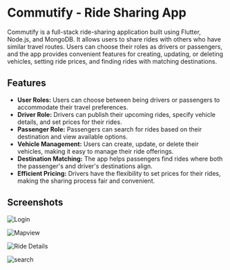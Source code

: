 # Commutify -  Ride Sharing App

Commutify is a full-stack ride-sharing application built using Flutter, Node.js, and MongoDB. It allows users to share rides with others who have similar travel routes. Users can choose their roles as drivers or passengers, and the app provides convenient features for creating, updating, or deleting vehicles, setting ride prices, and finding rides with matching destinations.

## Features

- **User Roles:** Users can choose between being drivers or passengers to accommodate their travel preferences.
- **Driver Role:** Drivers can publish their upcoming rides, specify vehicle details, and set prices for their rides.
- **Passenger Role:** Passengers can search for rides based on their destination and view available options.
- **Vehicle Management:** Users can create, update, or delete their vehicles, making it easy to manage their ride offerings.
- **Destination Matching:** The app helps passengers find rides where both the passenger's and driver's destinations align.
- **Efficient Pricing:** Drivers have the flexibility to set prices for their rides, making the sharing process fair and convenient.

## Screenshots
![Login](![c1](https://github.com/siddharthkanna/Commutify/assets/88847799/7b38357e-f277-481c-a2f8-ae5eeb61b41c))

![Mapview](![c6](https://github.com/siddharthkanna/Commutify/assets/88847799/03345400-0b90-41bf-8125-eddea19eaae6)
)

![Ride Details](![c4](https://github.com/siddharthkanna/Commutify/assets/88847799/9733c4ae-3cd3-4cdf-9361-fdb63293bd53))

![search](![c5](https://github.com/siddharthkanna/Commutify/assets/88847799/53451b17-6300-40bb-9721-62e1aa9aa6a1))



